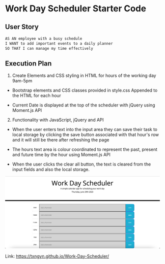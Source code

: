 # Work Day Scheduler Starter Code

## User Story 

```
AS AN employee with a busy schedule
I WANT to add important events to a daily planner
SO THAT I can manage my time effectively
```

## Execution Plan

1. Create Elements and CSS styling in HTML for hours of the working day 9am-5pm

* Bootstrap elements and CSS classes provided in style.css Appended to the HTML for each hour

* Current Date is displayed at the top of the scheduler with jQuery using Moment.js API

2. Functionality with JavaScript, jQuery and API

* When the user enters text into the input area they can save their task to local storage by clicking the save button associated with that hour's row and it will still be there after refreshing the page

* The hours text area is colour coordinated to represent the past, present and future time by the hour using Moment.js API

* When the user clicks the clear all button, the text is cleared from the input fields and also the local storage.


![Screenshot](/assets/work-day-ss.png)

Link: https://txngyn.github.io/Work-Day-Scheduler/
